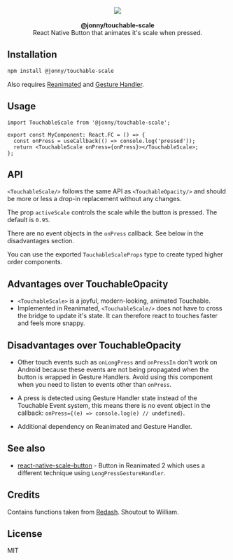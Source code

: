 <p align="center">
  <img src="https://user-images.githubusercontent.com/1629785/91853017-e2d7d580-ec61-11ea-8f17-e1b709b25bf2.gif"><br/> <br>
  <strong>@jonny/touchable-scale</strong>
  <br>
React Native Button that animates it's scale when pressed.
  <br>
</p>

## Installation

```sh
npm install @jonny/touchable-scale
```

Also requires [Reanimated](https://github.com/software-mansion/react-native-reanimated) and [Gesture Handler](https://github.com/software-mansion/react-native-gesture-handler).

## Usage

```tsx
import TouchableScale from '@jonny/touchable-scale';

export const MyComponent: React.FC = () => {
  const onPress = useCallback(() => console.log('pressed'));
  return <TouchableScale onPress={onPress}></TouchableScale>;
};
```

## API

`<TouchableScale/>` follows the same API as `<TouchableOpacity/>` and should be more or less a drop-in replacement without any changes.

The prop `activeScale` controls the scale while the button is pressed. The default is `0.95`.

There are no event objects in the `onPress` callback. See below in the disadvantages section.

You can use the exported `TouchableScaleProps` type to create typed higher order components.

## Advantages over TouchableOpacity

- `<TouchableScale>` is a joyful, modern-looking, animated Touchable.
- Implemented in Reanimated, `<TouchableScale/>` does not have to cross the bridge to update it's state. It can therefore react to touches faster and feels more snappy.

## Disadvantages over TouchableOpacity

- Other touch events such as `onLongPress` and `onPressIn` don't work on Android because these events are not being propagated when the button is wrapped in Gesture Handlers. Avoid using this component when you need to listen to events other than `onPress`.

- A press is detected using Gesture Handler state instead of the Touchable Event system, this means there is no event object in the callback: `onPress={(e) => console.log(e) // undefined}`.

- Additional dependency on Reanimated and Gesture Handler.

## See also

- [react-native-scale-button](https://github.com/sa8ab/react-native-scale-button) - Button in Reanimated 2 which uses a different technique using `LongPressGestureHandler`.

## Credits

Contains functions taken from [Redash](https://github.com/wcandillon/react-native-redash). Shoutout to William.

## License

MIT
